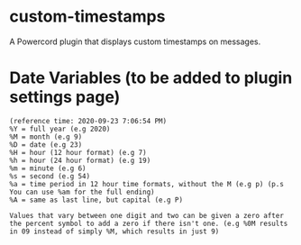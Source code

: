 # custom-timestamps
A Powercord plugin that displays custom timestamps on messages.

# Date Variables (to be added to plugin settings page)
```
(reference time: 2020-09-23 7:06:54 PM)
%Y = full year (e.g 2020)
%M = month (e.g 9)
%D = date (e.g 23)
%H = hour (12 hour format) (e.g 7)
%h = hour (24 hour format) (e.g 19)
%m = minute (e.g 6)
%s = second (e.g 54)
%a = time period in 12 hour time formats, without the M (e.g p) (p.s You can use %am for the full ending)
%A = same as last line, but capital (e.g P)

Values that vary between one digit and two can be given a zero after the percent symbol to add a zero if there isn't one. (e.g %0M results in 09 instead of simply %M, which results in just 9)
```
